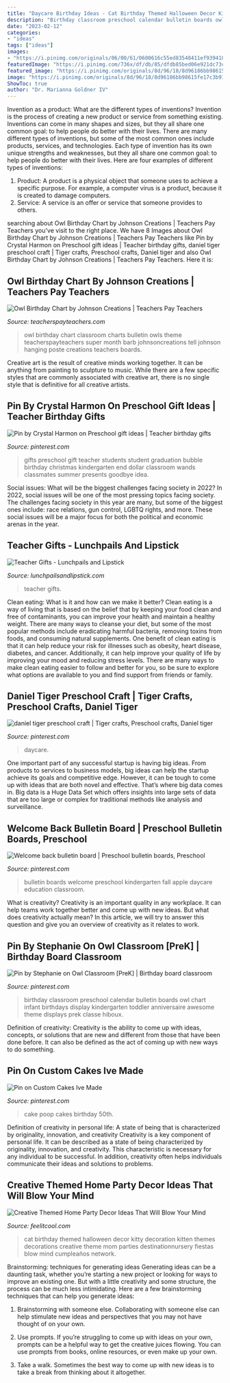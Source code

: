 ```yaml
---
title: "Daycare Birthday Ideas - Cat Birthday Themed Halloween Decor Kitty Decoration Kitten Themes Decorations Creative Theme Mom Parties Destinationnursery Fiestas Blow Mind Cumpleaños Network"
description: "Birthday classroom preschool calendar bulletin boards owl chart infant birthdays display kindergarten toddler anniversaire awesome theme displays prek classe hiboux"
date: "2023-02-12"
categories:
- "ideas"
tags: ["ideas"]
images:
- "https://i.pinimg.com/originals/06/00/61/0600616c55ed83548411ef939418d7a1.jpg"
featuredImage: "https://i.pinimg.com/736x/df/db/85/dfdb85bed06e921dc73c3f4c27ad8435--poop-cake-custom-cakes.jpg"
featured_image: "https://i.pinimg.com/originals/8d/96/18/8d96186bb98615fe17c3b91e5e79180b.jpg"
image: "https://i.pinimg.com/originals/8d/96/18/8d96186bb98615fe17c3b91e5e79180b.jpg"
ShowToc: true
author: "Dr. Marianna Goldner IV"
---
```



Invention as a product: What are the different types of inventions?
Invention is the process of creating a new product or service from something existing. Inventions can come in many shapes and sizes, but they all share one common goal: to help people do better with their lives. 
There are many different types of inventions, but some of the most common ones include products, services, and technologies. Each type of invention has its own unique strengths and weaknesses, but they all share one common goal: to help people do better with their lives. 
Here are four examples of different types of inventions: 
1) Product: A product is a physical object that someone uses to achieve a specific purpose. For example, a computer virus is a product, because it is created to damage computers. 
2) Service: A service is an offer or service that someone provides to others.

	

		
searching about Owl Birthday Chart by Johnson Creations | Teachers Pay Teachers you've visit to the right place. We have 8 Images about Owl Birthday Chart by Johnson Creations | Teachers Pay Teachers like Pin by Crystal Harmon on Preschool gift ideas | Teacher birthday gifts, daniel tiger preschool craft | Tiger crafts, Preschool crafts, Daniel tiger and also Owl Birthday Chart by Johnson Creations | Teachers Pay Teachers. Here it is:
		
    
## Owl Birthday Chart By Johnson Creations | Teachers Pay Teachers

<img loading=lazy src="https://ecdn.teacherspayteachers.com/thumbitem/Owl-Birthday-Chart-023085500-1374933883-1534318998/original-793954-1.jpg" onerror="this.onerror=null;this.src='https://tse1.mm.bing.net/th?id=OIP.K_V0niP96Aot6sck1QQ-EwAAAA&amp;pid=15.1';" alt="Owl Birthday Chart by Johnson Creations | Teachers Pay Teachers">

_Source: teacherspayteachers.com_

>owl birthday chart classroom charts bulletin owls theme teacherspayteachers super month barb johnsoncreations tell johnson hanging poste creations teachers boards. 

	

Creative art is the result of creative minds working together. It can be anything from painting to sculpture to music. While there are a few specific styles that are commonly associated with creative art, there is no single style that is definitive for all creative artists.

    
## Pin By Crystal Harmon On Preschool Gift Ideas | Teacher Birthday Gifts

<img loading=lazy src="https://i.pinimg.com/originals/06/00/61/0600616c55ed83548411ef939418d7a1.jpg" onerror="this.onerror=null;this.src='https://tse4.mm.bing.net/th?id=OIP.V9YFOL9UPFSAVK5GIQsxUwHaJ6&amp;pid=15.1';" alt="Pin by Crystal Harmon on Preschool gift ideas | Teacher birthday gifts">

_Source: pinterest.com_

>gifts preschool gift teacher students student graduation bubble birthday christmas kindergarten end dollar classroom wands classmates summer presents goodbye idea. 

	

Social issues: What will be the biggest challenges facing society in 2022?
In 2022, social issues will be one of the most pressing topics facing society. The challenges facing society in this year are many, but some of the biggest ones include: race relations, gun control, LGBTQ rights, and more. These social issues will be a major focus for both the political and economic arenas in the year.

    
## Teacher Gifts - Lunchpails And Lipstick

<img loading=lazy src="https://www.lunchpailsandlipstick.com/wp-content/uploads/2016/05/teacher6.png" onerror="this.onerror=null;this.src='https://tse4.mm.bing.net/th?id=OIP.kqC6pCrOHrWnUZjmn7TxFwHaJs&amp;pid=15.1';" alt="Teacher Gifts - Lunchpails and Lipstick">

_Source: lunchpailsandlipstick.com_

>teacher gifts. 

	

Clean eating: What is it and how can we make it better?
Clean eating is a way of living that is based on the belief that by keeping your food clean and free of contaminants, you can improve your health and maintain a healthy weight. There are many ways to cleanse your diet, but some of the most popular methods include eradicating harmful bacteria, removing toxins from foods, and consuming natural supplements.
One benefit of clean eating is that it can help reduce your risk for illnesses such as obesity, heart disease, diabetes, and cancer. Additionally, it can help improve your quality of life by improving your mood and reducing stress levels. There are many ways to make clean eating easier to follow and better for you, so be sure to explore what options are available to you and find support from friends or family.

    
## Daniel Tiger Preschool Craft | Tiger Crafts, Preschool Crafts, Daniel Tiger

<img loading=lazy src="https://i.pinimg.com/originals/18/8a/a0/188aa0dd2705808d8e0bc52f7c47a461.jpg" onerror="this.onerror=null;this.src='https://tse4.mm.bing.net/th?id=OIP.cOffWGQYr2IhuwrjKQITLgHaJ4&amp;pid=15.1';" alt="daniel tiger preschool craft | Tiger crafts, Preschool crafts, Daniel tiger">

_Source: pinterest.com_

>daycare. 

	

One important part of any successful startup is having big ideas. From products to services to business models, big ideas can help the startup achieve its goals and competitive edge. However, it can be tough to come up with ideas that are both novel and effective. That’s where big data comes in. Big data is a Huge Data Set which offers insights into large sets of data that are too large or complex for traditional methods like analysis and surveillance.

    
## Welcome Back Bulletin Board | Preschool Bulletin Boards, Preschool

<img loading=lazy src="https://i.pinimg.com/736x/ec/f6/93/ecf69320b752c5277e704db79cec3577--preschool-education-bulletin-boards.jpg" onerror="this.onerror=null;this.src='https://tse3.mm.bing.net/th?id=OIP.qRXGlp8U4weKKrk1KkpUfQHaFj&amp;pid=15.1';" alt="Welcome back bulletin board | Preschool bulletin boards, Preschool">

_Source: pinterest.com_

>bulletin boards welcome preschool kindergarten fall apple daycare education classroom. 

	

What is creativity?
Creativity is an important quality in any workplace. It can help teams work together better and come up with new ideas. But what does creativity actually mean? In this article, we will try to answer this question and give you an overview of creativity as it relates to work.

    
## Pin By Stephanie On Owl Classroom [PreK] | Birthday Board Classroom

<img loading=lazy src="https://i.pinimg.com/originals/8d/96/18/8d96186bb98615fe17c3b91e5e79180b.jpg" onerror="this.onerror=null;this.src='https://tse1.mm.bing.net/th?id=OIP.BSBVzyU4qk3kCiMCLAQTzgHaJ4&amp;pid=15.1';" alt="Pin by Stephanie on Owl Classroom [PreK] | Birthday board classroom">

_Source: pinterest.com_

>birthday classroom preschool calendar bulletin boards owl chart infant birthdays display kindergarten toddler anniversaire awesome theme displays prek classe hiboux. 

	

Definition of creativity:
Creativity is the ability to come up with ideas, concepts, or solutions that are new and different from those that have been done before. It can also be defined as the act of coming up with new ways to do something.

    
## Pin On Custom Cakes Ive Made

<img loading=lazy src="https://i.pinimg.com/736x/df/db/85/dfdb85bed06e921dc73c3f4c27ad8435--poop-cake-custom-cakes.jpg" onerror="this.onerror=null;this.src='https://tse3.mm.bing.net/th?id=OIP.Wnz0UzYz5jnb541o5kc9rQHaNK&amp;pid=15.1';" alt="Pin on Custom Cakes Ive Made">

_Source: pinterest.com_

>cake poop cakes birthday 50th. 

	

Definition of creativity in personal life: A state of being that is characterized by originality, innovation, and creativity
Creativity is a key component of personal life. It can be described as a state of being characterized by originality, innovation, and creativity. This characteristic is necessary for any individual to be successful. In addition, creativity often helps individuals communicate their ideas and solutions to problems.

    
## Creative Themed Home Party Decor Ideas That Will Blow Your Mind

<img loading=lazy src="http://feelitcool.com/wp-content/uploads/2016/12/cretive-themed-home-party-dcor-ideas14.jpg" onerror="this.onerror=null;this.src='https://tse2.mm.bing.net/th?id=OIP.Hha8u_DGOWtCTREXZLPGUAHaLH&amp;pid=15.1';" alt="Creative Themed Home Party Decor Ideas That Will Blow Your Mind">

_Source: feelitcool.com_

>cat birthday themed halloween decor kitty decoration kitten themes decorations creative theme mom parties destinationnursery fiestas blow mind cumpleaños network. 

	

Brainstorming: techniques for generating ideas
Generating ideas can be a daunting task, whether you’re starting a new project or looking for ways to improve an existing one. But with a little creativity and some structure, the process can be much less intimidating.
Here are a few brainstorming techniques that can help you generate ideas:

1. Brainstorming with someone else. Collaborating with someone else can help stimulate new ideas and perspectives that you may not have thought of on your own.

2. Use prompts. If you’re struggling to come up with ideas on your own, prompts can be a helpful way to get the creative juices flowing. You can use prompts from books, online resources, or even make up your own.

3. Take a walk. Sometimes the best way to come up with new ideas is to take a break from thinking about it altogether.


